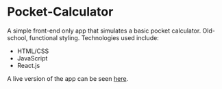 # Pocket-Calculator
A simple front-end only app that simulates a basic pocket calculator. Old-school, functional styling.
Technologies used include:
- HTML/CSS
- JavaScript
- React.js

A live version of the app can be seen [here](https://elegant-colden-b1d1b8.netlify.app).
